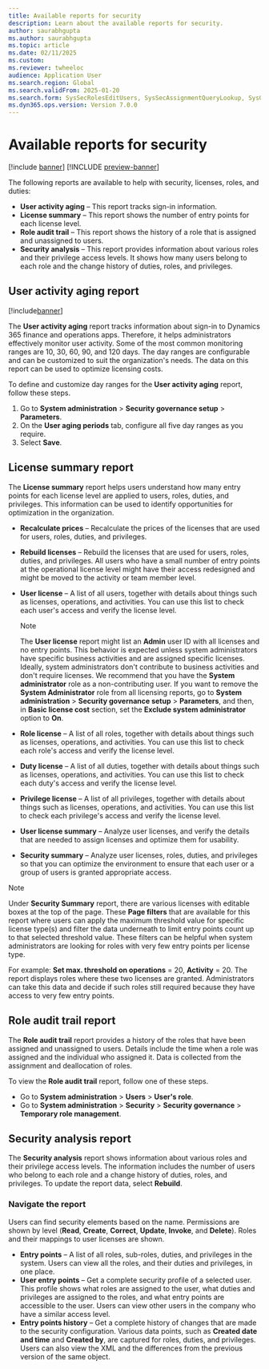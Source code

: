 ```yaml
---
title: Available reports for security 
description: Learn about the available reports for security.
author: saurabhgupta
ms.author: saurabhgupta
ms.topic: article
ms.date: 02/11/2025
ms.custom: 
ms.reviewer: twheeloc
audience: Application User
ms.search.region: Global
ms.search.validFrom: 2025-01-20
ms.search.form: SysSecRolesEditUsers, SysSecAssignmentQueryLookup, SysQueryForm, SysSecRoleExcludeUsers
ms.dyn365.ops.version: Version 7.0.0
---
```


# Available reports for security 

[!include [banner](../includes/banner.md)]
[!INCLUDE [preview-banner](~/../shared-content/shared/preview-includes/preview-banner.md)]

The following reports are available to help with security, licenses, roles, and duties:

- **User activity aging** – This report tracks sign-in information.
- **License summary** – This report shows the number of entry points for each license level.
- **Role audit trail** – This report shows the history of a role that is assigned and unassigned to users.
- **Security analysis** – This report provides information about various roles and their privilege access levels. It shows how many users belong to each role and the change history of duties, roles, and privileges.

## User activity aging report

[!include[banner](../../../finance/includes/banner.md)]

The **User activity aging** report tracks information about sign-in to Dynamics 365 finance and operations apps. Therefore, it helps administrators effectively monitor user activity. Some of the most common monitoring ranges are 10, 30, 60, 90, and 120 days. The day ranges are configurable and can be customized to suit the organization's needs. The data on this report can be used to optimize licensing costs.

To define and customize day ranges for the **User activity aging** report, follow these steps.

1. Go to **System administration** \> **Security governance setup** \> **Parameters**.
1. On the **User aging periods** tab, configure all five day ranges as you require.
1. Select **Save**.

## License summary report

The **License summary** report helps users understand how many entry points for each license level are applied to users, roles, duties, and privileges. This information can be used to identify opportunities for optimization in the organization.

- **Recalculate prices** – Recalculate the prices of the licenses that are used for users, roles, duties, and privileges.
- **Rebuild licenses** – Rebuild the licenses that are used for users, roles, duties, and privileges. All users who have a small number of entry points at the operational license level might have their access redesigned and might be moved to the activity or team member level.
- **User license** – A list of all users, together with details about things such as licenses, operations, and activities. You can use this list to check each user's access and verify the license level.

    > [!NOTE]
    > The **User license** report might list an **Admin** user ID with all licenses and no entry points. This behavior is expected unless system administrators have specific business activities and are assigned specific licenses. Ideally, system administrators don't contribute to business activities and don't require licenses. We recommend that you have the **System administrator** role as a non-contributing user. If you want to remove the **System Administrator** role from all licensing reports, go to **System administration** \> **Security governance setup** \> **Parameters**, and then, in **Basic license cost** section, set the **Exclude system administrator** option to **On**.

- **Role license** – A list of all roles, together with details about things such as licenses, operations, and activities. You can use this list to check each role's access and verify the license level.
- **Duty license** – A list of all duties, together with details about things such as licenses, operations, and activities. You can use this list to check each duty's access and verify the license level.
- **Privilege license** – A list of all privileges, together with details about things such as licenses, operations, and activities. You can use this list to check each privilege's access and verify the license level.
- **User license summary** – Analyze user licenses, and verify the details that are needed to assign licenses and optimize them for usability.
- **Security summary** – Analyze user licenses, roles, duties, and privileges so that you can optimize the environment to ensure that each user or a group of users is granted appropriate access.
> [!NOTE]
> Under **Security Summary** report, there are various licenses with editable boxes at the top of the page. These **Page filters** that are available for this report where users can apply the maximum threshold value for specific license type(s) and filter the data underneath to limit entry points count up to that selected threshold value. These filters can be helpful when system administrators are looking for roles with very few entry points per license type. 

For example: **Set max. threshold on operations** = 20, **Activity** = 20. The report displays roles where these two licenses are granted. Administrators can take this data and decide if such roles still required because they have access to very few entry points. 

## Role audit trail report

The **Role audit trail** report provides a history of the roles that have been assigned and unassigned to users. Details include the time when a role was assigned and the individual who assigned it. Data is collected from the assignment and deallocation of roles.

To view the **Role audit trail** report, follow one of these steps.

- Go to **System administration** \> **Users** \> **User's role**.
- Go to **System administration** \> **Security** \> **Security governance** \> **Temporary role management**.

## Security analysis report

The **Security analysis** report shows information about various roles and their privilege access levels. The information includes the number of users who belong to each role and a change history of duties, roles, and privileges. To update the report data, select **Rebuild**.

### Navigate the report

Users can find security elements based on the name. Permissions are shown by level (**Read**, **Create**, **Correct**, **Update**, **Invoke**, and **Delete**). Roles and their mappings to user licenses are shown.

- **Entry points** – A list of all roles, sub-roles, duties, and privileges in the system. Users can view all the roles, and their duties and privileges, in one place.
- **User entry points** – Get a complete security profile of a selected user. This profile shows what roles are assigned to the user, what duties and privileges are assigned to the roles, and what entry points are accessible to the user. Users can view other users in the company who have a similar access level.
- **Entry points history** – Get a complete history of changes that are made to the security configuration. Various data points, such as **Created date and time** and **Created by**, are captured for roles, duties, and privileges. Users can also view the XML and the differences from the previous version of the same object.
